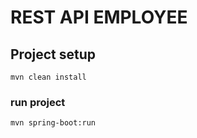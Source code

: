 # REST API EMPLOYEE

## Project setup
```
mvn clean install
```

### run project
```
mvn spring-boot:run
```
